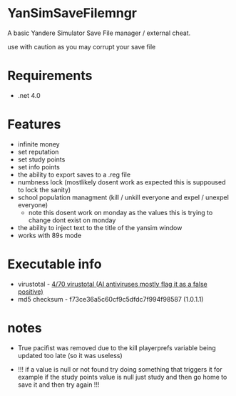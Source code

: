 # YanSimSaveFilemngr
A basic Yandere Simulator Save File manager / external cheat.

use with caution as you may corrupt your save file

# Requirements 
* .net 4.0

# Features

* infinite money
* set reputation
* set study points
* set info points
* the ability to export saves to a .reg file
* numbness lock (mostlikely dosent work as expected this is suppoused to lock the sanity)
* school population managment (kill / unkill everyone and expel / unexpel everyone)
  - note this dosent work on monday as the values this is trying to change dont exist on monday
* the ability to inject text to the title of the yansim window
* works with 89s mode

# Executable info

* virustotal - <a href="https://www.virustotal.com/gui/file-analysis/ZjczY2UzNmE1YzYwY2Y5YzVkZmRjN2Y5OTRmOTg1ODc6MTcwOTA1MjkxMQ==">4/70 virustotal (AI antiviruses mostly flag it as a false positive)</a>
* md5 checksum - f73ce36a5c60cf9c5dfdc7f994f98587 (1.0.1.1)

# notes

* True pacifist was removed due to the kill playerprefs variable being updated too late (so it was useless)

* !!! if a value is null or not found try doing something that triggers it for example if the study points value is null just study and then go home to save it and then try again !!!
